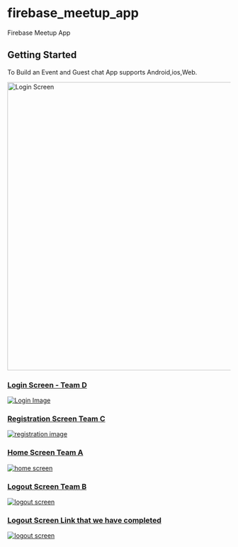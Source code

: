 # firebase_meetup_app

Firebase Meetup App

## Getting Started

 To Build an Event and Guest chat App supports Android,ios,Web.

<a href="https://drive.google.com/uc?export=view&id=1ii3qPurVeAjZ0eNESSMJZ9YeJW9qaTQB"><img src="https://drive.google.com/uc?export=view&id=<1ii3qPurVeAjZ0eNESSMJZ9YeJW9qaTQB>"
style="width: 650px; max-width: 100%; height: auto" title="Login Screen" />

### Login Screen - Team D
![Login Image](https://drive.google.com/uc?export=view&id=1ii3qPurVeAjZ0eNESSMJZ9YeJW9qaTQB)

### Registration Screen Team C
![registration image](https://drive.google.com/uc?export=view&id=1smegiPrehf4qx0Fa443EaOJxcG7cnurD)

### Home Screen Team A
![home screen](https://drive.google.com/uc?export=view&id=14d2BuCUWyD7x50KEI9PpY5ZaKlZ5RhgI)

### Logout Screen Team B
![logout screen](https://drive.google.com/uc?export=view&id=1y6QhAbVboJNoQGmSYBfw_z7aatKjosnX)

### Logout Screen Link that we have completed
![logout screen](https://github.com/SubbarayuduC/logout_screen.git)

